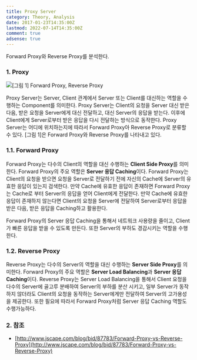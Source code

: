 ```yaml
---
title: Proxy Server
category: Theory, Analysis
date: 2017-01-23T14:35:00Z
lastmod: 2022-07-14T14:35:00Z
comment: true
adsense: true
---
```


Forward Proxy와 Reverse Proxy를 분석한다.

### 1. Proxy

![[그림 1] Forward Proxy, Reverse Proxy]({{site.baseurl}}/images/theory_analysis/Proxy_Server/Proxy_Server.PNG)

Proxy Server는 Server, Client 관계에서 Server 또는 Client를 대신하는 역할을 수행하는 Component를 의미한다. Proxy Server는 Client의 요청을 Server 대신 받은 다음, 받은 요청을 Server에게 대신 전달하고, 대신 Server의 응답을 받는다. 이후에 Client에게 Server로부터 받은 응답을 다시 전달하는 방식으로 동작한다. Proxy Server는 어디에 위치하는지에 따라서 Forward Proxy아 Reverse Proxy로 분류할 수 있다. [그림 1]은 Forward Proxy와 Reverse Proxy를 나타내고 있다.

### 1.1. Forward Proxy

Forward Proxy는 다수의 Client의 역할을 대신 수행하는 **Client Side Proxy**를 의미한다. Forward Proxy의 주요 역할은 **Server 응답 Caching**이다. Forward Proxy는 Client의 요청을 받으면 요청을 Server로 전달하기 전에 자신의 Cache에 Server의 유효한 응답이 있는지 검색한다. 만약 Cache에 유효한 응답이 존재하면 Forward Proxy는 Cache로 부터 Server의 응답을 얻어 Client에게 전달한다. 만약 Cache에 유효한 응답이 존재하지 않는다면 Client의 요청을 Server에 전달하여 Server로부터 응답을 받은 다음, 받은 응답을 Caching하고 활용한다.

Forward Proxy의 Server 응답 Caching을 통해서 네트워크 사용량을 줄이고, Client가 빠른 응답을 받을 수 있도록 만든다. 또한 Server의 부하도 경감시키는 역할을 수행한다.

### 1.2. Reverse Proxy

Reverse Proxy는 다수의 Server의 역할을 대신 수행하는 **Server Side Proxy**를 의미한다. Forward Proxy의 주요 역할은 **Server Load Balancing**과 **Server 응답 Caching**이다. Reverse Proxy는 Server Load Balancing을 통해서 Client 요청을 다수의 Server에 골고루 분배하여 Server의 부하를 분산 시키고, 일부 Server가 동작하지 않더라도 Client의 요청을 동작하는 Server에게만 전달하여 Server의 고가용성을 제공한다. 또한 필요에 따라서 Forward Proxy처럼 Server 응답 Caching 역할도 수행가능하다.

### 2. 참조

* [http://www.jscape.com/blog/bid/87783/Forward-Proxy-vs-Reverse-Proxy](http://www.jscape.com/blog/bid/87783/Forward-Proxy-vs-Reverse-Proxy)
